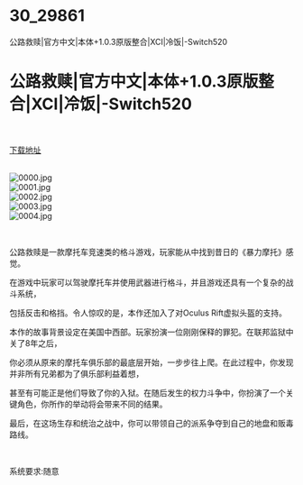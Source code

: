 # 30_29861
公路救赎|官方中文|本体+1.0.3原版整合|XCI|冷饭|-Switch520
# 公路救赎|官方中文|本体+1.0.3原版整合|XCI|冷饭|-Switch520
 <br/></br>
[下载地址](https://www.switch520.cc/article/29861 "下载地址")
<br/></br>

<p><img title="0000.jpg" src="https://www.switch520.cc/muke_img/2022_04_18_29f9e74f1e9e8.jpg" alt="0000.jpg"><br>
<img title="0001.jpg" src="https://www.switch520.cc/muke_img/2022_04_18_9445f8cb1fcc6.jpg" alt="0001.jpg"><br>
<img title="0002.jpg" src="https://www.switch520.cc/muke_img/2022_04_18_a468be06564ef.jpg" alt="0002.jpg"><br>
<img title="0003.jpg" src="https://www.switch520.cc/muke_img/2022_04_18_74a8e922eaafa.jpg" alt="0003.jpg"><br>
<img title="0004.jpg" src="https://www.switch520.cc/muke_img/2022_04_18_13478f31d9fbf.jpg" alt="0004.jpg"></p>
<p>&nbsp;</p>
<p>公路救赎是一款摩托车竞速类的格斗游戏，玩家能从中找到昔日的《暴力摩托》感觉。</p>
<p>在游戏中玩家可以驾驶摩托车并使用武器进行格斗，并且游戏还具有一个复杂的战斗系统，</p>
<p>包括反击和格挡。令人惊叹的是，本作还加入了对Oculus Rift虚拟头盔的支持。</p>
<p>本作的故事背景设定在美国中西部。玩家扮演一位刚刚保释的罪犯。在联邦监狱中关了8年之后，</p>
<p>你必须从原来的摩托车俱乐部的最底层开始，一步步往上爬。在此过程中，你发现并非所有兄弟都为了俱乐部利益着想，</p>
<p>甚至有可能正是他们导致了你的入狱。在随后发生的权力斗争中，你扮演了一个关键角色，你所作的举动将会带来不同的结果。</p>
<p>最后，在这场生存和统治之战中，你可以带领自己的派系争夺到自己的地盘和贩毒路线。</p>
<p>&nbsp;</p>
<p>系统要求:随意</p>



